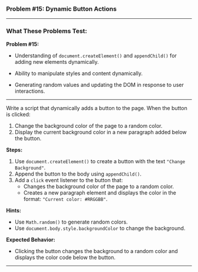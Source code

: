 ### **Problem #15: Dynamic Button Actions**

---

### **What These Problems Test:**

**Problem #15:**

-   Understanding of `document.createElement()` and `appendChild()` for adding new elements dynamically.

-   Ability to manipulate styles and content dynamically.

-   Generating random values and updating the DOM in response to user interactions.

---

Write a script that dynamically adds a button to the page. When the button is clicked:

1. Change the background color of the page to a random color.
2. Display the current background color in a new paragraph added below the button.

**Steps:**

1. Use `document.createElement()` to create a button with the text `"Change Background"`.
2. Append the button to the body using `appendChild()`.
3. Add a `click` event listener to the button that:
    - Changes the background color of the page to a random color.
    - Creates a new paragraph element and displays the color in the format: `"Current color: #RRGGBB"`.

**Hints:**

-   Use `Math.random()` to generate random colors.
-   Use `document.body.style.backgroundColor` to change the background.

**Expected Behavior:**

-   Clicking the button changes the background to a random color and displays the color code below the button.

---
